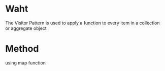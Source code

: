 # Waht
The Visitor Pattern is used to apply a function to every item in a collection or
aggregate object

# Method
using map function